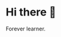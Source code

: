 # Hi there 👋

Forever learner.
<!--
**vshalt/vshalt** is a ✨ _special_ ✨ repository because its `README.md` (this file) appears on your GitHub profile.

Here are some ideas to get you started:

- 🔭 I’m currently working on ...
- 🌱 I’m currently learning ...
- 👯 I’m looking to collaborate on ...
- 🤔 I’m looking for help with ...
- 💬 Ask me about ...
- 📫 How to reach me: ...
- 😄 Pronouns: ...
- ⚡ Fun fact: ...
-->

<!-- #### Projects

> Give some time for heroku servers to load

| Project | Link |
|---------|-------|
|[Bugtrakr](https://bugtrakr.herokuapp.com) | https://bugtrackr.herokuapp.com |
|[Flask Reddit](https://github.com/vshalt/flask-reddit) | https://reddit-flask.herokuapp.com |
|[keybr](https://github.com/vshalt/keybr) | https://keybr.herokuapp.com |
|[notes-app](https://github.com/vshalt/notes-app) | https://vshalt.github.io/notes-app |
|[drum-machine](https://github.com/vshalt/drum-machine) | https://vshalt.github.io/drum-machine |
|[pomodoro-clock](https://github.com/vshalt/pomodoro-clock) | https://vshalt.github.io/pomodoro-clock |
|[simple-todo](https://github.com/vshalt/simple-todo) | https://vshalt.github.io/simple-todo |
|[react-calculator](https://github.com/vshalt/react-calculator) | https://vshalt.github.io/react-calculator |
|[memory-game](https://github.com/vshalt/memory-game) | https://vshalt.github.io/memory-game |
|[quotes-generator](https://github.com/vshalt/quotes-generator) | https://vshalt.github.io/quotes-generator |
|[markdown-preview](https://github.com/vshalt/markdown-preview) | https://vshalt.github.io/markdown-preview |
|[public-api](https://github.com/vshalt/public-api) | https://vshalt.github.io/public-api |
|[password-generator](https://github.com/vshalt/password-generator) | https://vshalt.github.io/password-generator |
-->
